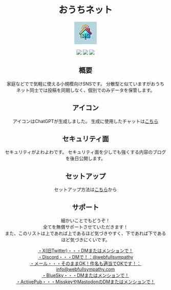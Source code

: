 <div align="center">
  
# おうちネット

<a href="https://blog.webfullsympathy.com/ouchinet">
  <img src="./database/ouchinet.png" alt="おうちネットロゴ" width="70em">
</a>


[<img src="https://skillicons.dev/icons?i=html">](https://ja.wikipedia.org/wiki/HyperText_Markup_Language)
[<img src="https://skillicons.dev/icons?i=css">](https://ja.wikipedia.org/wiki/Cascading_Style_Sheets)
[<img src="https://skillicons.dev/icons?i=php">](https://ja.wikipedia.org/wiki/PHP_(%E3%83%97%E3%83%AD%E3%82%B0%E3%83%A9%E3%83%9F%E3%83%B3%E3%82%B0%E8%A8%80%E8%AA%9E))

## 概要
家庭などでで気軽に使える小規模向けSNSです。
分散型と似ていますがおうちネット同士では投稿を同期しなく、個別でのみデータを保管します。

## アイコン
アイコンはChatGPTが生成しました。
生成に使用したチャットは[こちら](https://chatgpt.com/share/675d4f82-4708-800d-bcc0-b7681e461475)

## セキュリティ面
セキュリティがよわよわです。
セキュリティ面を少しでも強くする内容のブログを後日公開します。

## セットアップ
セットアップ方法は[こちら](SETUP.md)から

## サポート
細かいことでもどうぞ！<br>
全てを無償サポートさせていただきます！<br>
また、このリストは上であれば上であるほど気づきやすく、下であれば下であるほど気づきにくいです。<br>

[・X(旧Twitter)・・・DMまたはメンションで！](https://x.com/webfullsympathy)<br>
[・Discord・・・DMで！：@webfullsympathy]()<br>
[・メール・・・そのままOK！件名も適当でOKです！：info@webfullsympathy.com](mailto:info@webfullsympathy.com)<br>
[・BlueSky・・・DMまたはメンションで！](https://bsky.app/profile/bsky.webfullsympathy.com)<br>
[・ActivePub・・・MisskeyやMastodonのDMまたはメンションで！](https://misskey.io/@webfullsympathy)<br>
</div>
